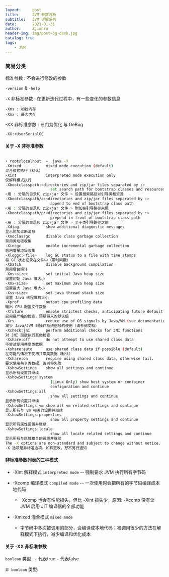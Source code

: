 ```yaml
---
layout:     post
title:      JVM 参数浅析
subtitle:   JVM 详解系列
date:       2021-01-31
author:     Zjianru
header-img: img/post-bg-desk.jpg
catalog: true
tags:
    - JVM
---
```


### 简易分类

标准参数 : 不会进行修改的参数

`-version` & `-help`

`-X` 非标准参数 : 在更新迭代过程中，有一些变化的参数信息

    -Xms : 初始内存
    -Xmx : 最大内存

-XX 非标准参数 : 专门为优化 与 DeBug

`-XX:+UserSerialGC`

#### 关于 -X 非标准参数

``` bash

⚡ root@localhost  ~  java -X           
-Xmixed           mixed mode execution (default)
混合模式执行（默认）
-Xint             interpreted mode execution only
仅解释模式执行
-Xbootclasspath:<directories and zip/jar files separated by :>
                    set search path for bootstrap classes and resources
<用 : 分隔的目录和 zip/jar 文件 > 设置搜索路径以引导类和资源
-Xbootclasspath/a:<directories and zip/jar files separated by :>
                    append to end of bootstrap class path
<用 : 分隔的目录和 zip/jar 文件 > 附加在引导路径末尾
-Xbootclasspath/p:<directories and zip/jar files separated by :>
                    prepend in front of bootstrap class path
<用 : 分隔的目录和 zip/jar 文件 > 至于类引导路径之前
-Xdiag            show additional diagnostic messages
显示附加诊断消息
-Xnoclassgc       disable class garbage collection
禁用类垃圾收集
-Xincgc           enable incremental garbage collection
启用增量垃圾收集
-Xloggc:<file>    log GC status to a file with time stamps
将 GC 状态记录在文件中（带时间戳）
-Xbatch           disable background compilation
禁用后台编译
-Xms<size>        set initial Java heap size
设置初始 Java 堆大小
-Xmx<size>        set maximum Java heap size
设置最大 Java 堆大小
-Xss<size>        set java thread stack size
设置 Java 线程堆栈大小
-Xprof            output cpu profiling data
输出 CPU 配置文件数据
-Xfuture          enable strictest checks, anticipating future default
启用最严格的检查，预期将来的默认值
-Xrs              reduce use of OS signals by Java/VM (see documentation)
减少 Java/JVM 对操作系统信号的使用（请参阅文档）
-Xcheck:jni       perform additional checks for JNI functions
对 JNI 函数执行其他检查
-Xshare:off       do not attempt to use shared class data
不尝试使用共享类数据
-Xshare:auto      use shared class data if possible (default)
在可能的情况下使用共享类数据（默认）
-Xshare:on        require using shared class data, otherwise fail.
要求使用共享类数据，否则将失败
-XshowSettings    show all settings and continue
显示所有设置并继续
-XshowSettings:system
                    (Linux Only) show host system or container
                    configuration and continue
-XshowSettings:all
                    show all settings and continue
显示所有设置并继续
-XshowSettings:vm show all vm related settings and continue
显示所有与 vm 相关的设置并继续
-XshowSettings:properties
                    show all property settings and continue
显示所有属性设置并继续
-XshowSettings:locale
                    show all locale related settings and continue
显示所有与区域相关的设置并继续
The -X options are non-standard and subject to change without notice.
-X 选项是非标准选项，如有更改，恕不另行通知
```

#### 非标准参数列表的三种模式

* -Xint 解释模式 `interpreted mode` -- 强制要求 JVM 执行所有字节码

* -Xcomp 编译模式 `compiled mode` -- 一次使用时会把所有的字节码编译成本地代码

  * -Xcomp 也会有性能损失，但比 -Xint 损失少，原因: -Xcomp 没有让 JVM 启用 JIT 编译器的全部功能

* -Xmixed 混合模式 `mixed mode`

  * 字节码中多次被调用的部分，会编译成本地代码；被调用很少的方法在解释模式下执行，减少编译和优化成本

#### 关于 -XX 非标准参数

`boolean` 类型 : `+` 代表true `-` 代表false

`非 boolean` 类型:
